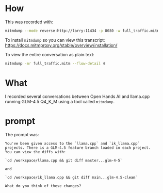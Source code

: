 # How

This was recorded with:

```bash
mitmdump --mode reverse:http://larry:11434 -p 8080 -w full_traffic.mitm
```

To install `mitmdump` so you can view this transcript: https://docs.mitmproxy.org/stable/overview/installation/

To view the entire conversation as plain text:

```bash
mitmdump -nr full_traffic.mitm --flow-detail 4
```

# What
I recorded several conversations between Open Hands AI and llama.cpp running GLM-4.5 Q4_K_M
using a tool called `mitmdump`.


# prompt

The prompt was:

````
You've been given access to the `llama.cpp` and `ik_llama.cpp` projects. There is a GLM-4.5 feature branch loaded in each project. You can view the diffs with:

`cd /workspace/llama.cpp && git diff master...glm-4-5`

and

`cd /workspace/ik_llama.cpp && git diff main...glm-4.5-clean`

What do you think of these changes?
````

